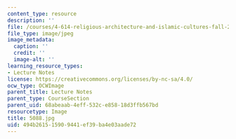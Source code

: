 ```yaml
---
content_type: resource
description: ''
file: /courses/4-614-religious-architecture-and-islamic-cultures-fall-2002/494b261515909441ef39ba4e03aade72_5088.jpg
file_type: image/jpeg
image_metadata:
  caption: ''
  credit: ''
  image-alt: ''
learning_resource_types:
- Lecture Notes
license: https://creativecommons.org/licenses/by-nc-sa/4.0/
ocw_type: OCWImage
parent_title: Lecture Notes
parent_type: CourseSection
parent_uid: 68abeaab-4eff-532c-e858-18d3ffb567bd
resourcetype: Image
title: 5088.jpg
uid: 494b2615-1590-9441-ef39-ba4e03aade72
---
```

